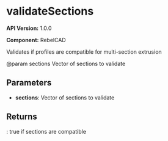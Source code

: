 # validateSections

**API Version:** 1.0.0

**Component:** RebelCAD

Validates if profiles are compatible for multi-section extrusion

@param sections Vector of sections to validate

## Parameters

- **sections**: Vector of sections to validate

## Returns

: true if sections are compatible

